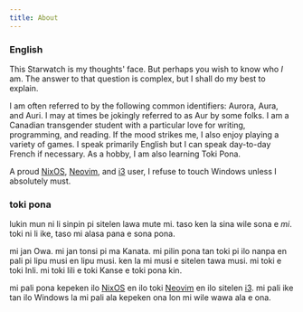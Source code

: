 ```yaml
---
title: About
---
```


### English

This Starwatch is my thoughts' face. But perhaps you wish to know who *I* am. The answer to that question is complex, but I shall do my best to explain.

I am often referred to by the following common identifiers: Aurora, Aura, and Auri. I may at times be jokingly referred to as Aur by some folks. 
I am a Canadian transgender student with a particular love for writing, programming, and reading. 
If the mood strikes me, I also enjoy playing a variety of games. I speak primarily English but I can speak day-to-day French if necessary. As a hobby, I am also learning Toki Pona.

A proud [NixOS](https://nixos.org), [Neovim](https://neovim.io), and [i3](https://i3wm.org) user, I refuse to touch Windows unless I absolutely must.

### toki pona

lukin mun ni li sinpin pi sitelen lawa mute mi. taso ken la sina wile sona e *mi*. toki ni li ike, taso mi alasa pana e sona pona.

mi jan Owa. mi jan tonsi pi ma Kanata. mi pilin pona tan toki pi ilo nanpa en pali pi lipu musi en lipu musi. ken la mi musi e sitelen tawa musi. mi toki e toki Inli. mi toki lili e toki Kanse e toki pona kin.

mi pali pona kepeken ilo [NixOS](https://nixos.org) en ilo toki [Neovim](https://neovim.io) en ilo sitelen [i3](https://i3wm.org). mi pali ike tan ilo Windows la mi pali ala kepeken ona lon mi wile wawa ala e ona.
